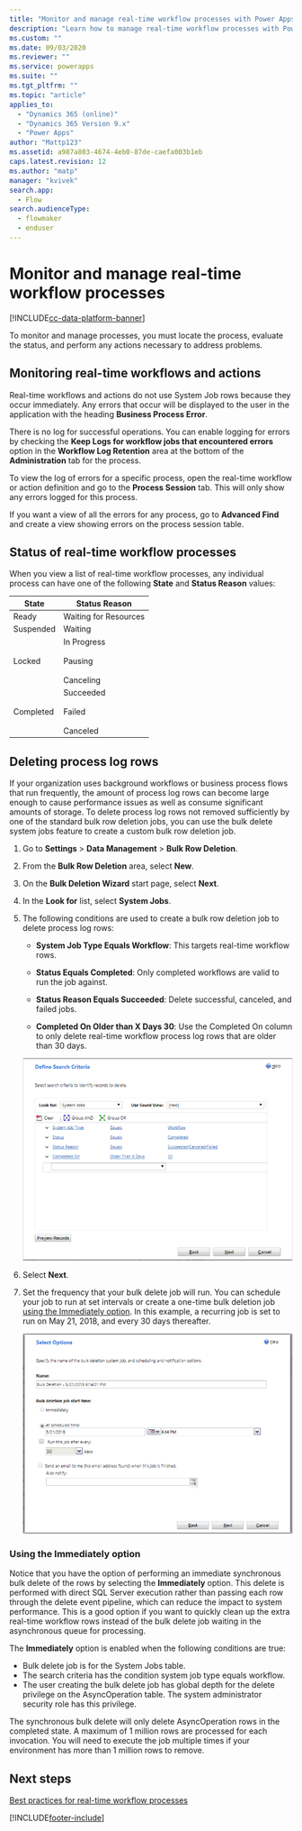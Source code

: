 ```yaml
---
title: "Monitor and manage real-time workflow processes with Power Apps | MicrosoftDocs"
description: "Learn how to manage real-time workflow processes with Power Apps"
ms.custom: ""
ms.date: 09/03/2020
ms.reviewer: ""
ms.service: powerapps
ms.suite: ""
ms.tgt_pltfrm: ""
ms.topic: "article"
applies_to: 
  - "Dynamics 365 (online)"
  - "Dynamics 365 Version 9.x"
  - "Power Apps"
author: "Mattp123"
ms.assetid: a987a803-4674-4eb0-87de-caefa003b1eb
caps.latest.revision: 12
ms.author: "matp"
manager: "kvivek"
search.app: 
  - Flow
search.audienceType: 
  - flowmaker
  - enduser
---
```

# Monitor and manage real-time workflow processes

[!INCLUDE[cc-data-platform-banner](../../includes/cc-data-platform-banner.md)]

To monitor and manage processes, you must locate the process, evaluate the status, and perform any actions necessary to address problems.  
  
<a name="BKMK_MonitorSyncWorkflows"></a>   
## Monitoring real-time workflows and actions  
Real-time workflows and actions do not use System Job rows because they occur immediately. Any errors that occur will be displayed to the user in the application with the heading **Business Process Error**.  
  
There is no log for successful operations. You can enable logging for errors by checking the **Keep Logs for workflow jobs that encountered errors** option in the **Workflow Log Retention** area at the bottom of the **Administration** tab for the process.  
  
To view the log of errors for a specific process, open the real-time workflow or action definition and go to the **Process Session** tab. This will only show any errors logged for this process.  
  
If you want a view of all the errors for any process, go to **Advanced Find** and create a view showing errors on the process session table.  
  
<a name="BKMK_StatusOfWorkflowProcesses"></a>   
## Status of real-time workflow processes  
When you view a list of real-time workflow processes, any individual process can have one of the following **State** and **Status Reason** values:  
  
|State|Status Reason|  
|-----------|-------------------|  
|Ready|Waiting for Resources|  
|Suspended|Waiting|  
|Locked|In Progress<br /><br /> Pausing<br /><br /> Canceling|  
|Completed|Succeeded<br /><br /> Failed<br /><br /> Canceled|  

## Deleting process log rows

If your organization uses background workflows or business process flows that run frequently, the amount of process log rows can become large enough to cause performance issues as well as consume significant amounts of storage. To delete process log rows not removed sufficiently by one of the standard bulk row deletion jobs, you can use the bulk delete system jobs feature to create a custom bulk row deletion job.

1. Go to **Settings** > **Data Management** > **Bulk Row Deletion**.

2. From the **Bulk Row Deletion** area, select **New**. 

3. On the **Bulk Deletion Wizard** start page, select **Next**.

4. In the **Look for** list, select **System Jobs**.

5. The following conditions are used to create a bulk row deletion job to delete process log rows: 

   - **System Job Type Equals Workflow**: This targets real-time workflow rows. 
   
   - **Status Equals Completed**: Only completed workflows are valid to run the job against.
   
   - **Status Reason Equals Succeeded**: Delete successful, canceled, and failed jobs.
   
   - **Completed On Older than X Days 30**: Use the Completed On column to only delete real-time workflow process log rows that are older than 30 days.
   
   ![View of a page for custom bulk row deletions](media/custom-bulk-record-deletion.png)
   
6. Select **Next**.

7. Set the frequency that your bulk delete job will run. You can schedule your job to run at set intervals or create a one-time bulk deletion job [using the Immediately option](#using-the-immediately-option). In this example, a recurring job is set to run on May 21, 2018, and every 30 days thereafter. 

   ![Bulk row deletion options](media/custom-bulk-record-delete-options.png)

### Using the Immediately option

Notice that you have the option of performing an immediate synchronous bulk delete of the rows by selecting the **Immediately** option. This delete is performed with direct SQL Server execution rather than passing each row through the delete event pipeline, which can reduce the impact to system performance. This is a good option if you want to quickly clean up the extra real-time workflow rows instead of the bulk delete job waiting in the asynchronous queue for processing. 

The **Immediately** option is enabled when the following conditions are true: 
- Bulk delete job is for the System Jobs table.
- The search criteria has the condition system job type equals workflow. 
- The user creating the bulk delete job has global depth for the delete privilege on the AsyncOperation table. The system administrator security role has this privilege.  

The synchronous bulk delete will only delete AsyncOperation rows in the completed state. A maximum of 1 million rows are processed for each invocation. You will need to execute the job multiple times if your environment has more than 1 million rows to remove.  
  
## Next steps   
[Best practices for real-time workflow processes](best-practices-workflow-processes.md) <br />



[!INCLUDE[footer-include](../../includes/footer-banner.md)]